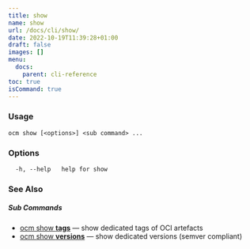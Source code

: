 ```yaml
---
title: show
name: show
url: /docs/cli/show/
date: 2022-10-19T11:39:28+01:00
draft: false
images: []
menu:
  docs:
    parent: cli-reference
toc: true
isCommand: true
---
```

### Usage

```
ocm show [<options>] <sub command> ...
```

### Options

```
  -h, --help   help for show
```

### See Also



##### Sub Commands

* [ocm show <b>tags</b>](/docs/cli/show/tags)	 &mdash; show dedicated tags of OCI artefacts
* [ocm show <b>versions</b>](/docs/cli/show/versions)	 &mdash; show dedicated versions (semver compliant)

